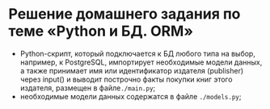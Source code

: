 # Решение домашнего задания по теме «Python и БД. ORM»

- Python-скрипт, который подключается к БД любого типа на выбор, например, к PostgreSQL, импортирует необходимые модели данных, а также принимает имя или идентификатор издателя (publisher) через input() и выводит построчно факты покупки книг этого издателя, размещен в файле`./main.py`;
- необходимые модели данных содержатся в файле `./models.py`;